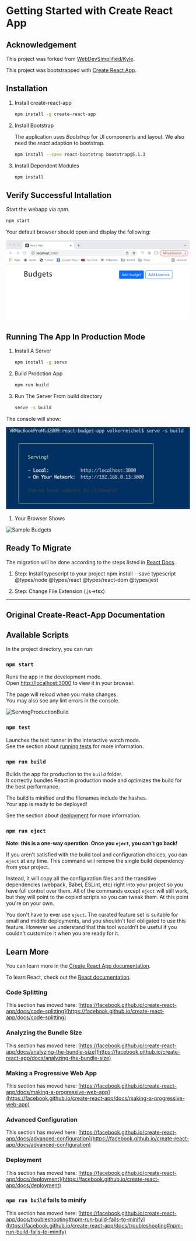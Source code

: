 # Getting Started with Create React App

## Acknowledgement

This project was forked from [WebDevSimplified/Kyle](https://github.com/WebDevSimplified/react-budget-app.git).

This project was bootstrapped with [Create React App](https://github.com/facebook/create-react-app).

## Installation

1. Install create-react-app
   
    ```sh
    npm install -g create-react-app
    ```

2. Install Bootstrap

    The application uses _Bootstrap_ for UI components and layout. We also need the _react_ adaption to bootstrap.

    ```sh
    npm install --save react-bootstrap bootstrap@5.1.3
    ```

3. Install Dependent Modules

    ```sh
    npm install
    ```

## Verify Successful Intallation

Start the webapp via _npm_.

```sh
npm start
```

Your default browser should open and display the following:

![Intial Screen](img/react-budget-app-initial-screen.jpg)

## Running The App In Production Mode 

1. Install A Server

    ```sh
    npm install -g serve
    ```

1. Build Prodction App

    ```sh
    npm run build
    ```

1. Run The Server From build directory

    ```sh
    serve -s build
    ```

The console will show:

![Serving Production Build](img/react-budget-app-serve-production.jpg)

1. Your Browser Shows

![Sample Budgets](img/react-budget-app-sample-budgets-screen.jpeg)

## Ready To Migrate

The migration will be done according to the steps listed in [React Docs](https://create-react-app.dev/docs/adding-typescript).

1. Step: Install typescript to your project
   npm install --save typescript @types/node @types/react @types/react-dom @types/jest

2. Step: Change File Extension (.js->tsx)

   
---------------------------------------
Original Create-React-App Documentation
----------------------------------------

## Available Scripts

In the project directory, you can run:

### `npm start`

Runs the app in the development mode.\
Open [http://localhost:3000](http://localhost:3000) to view it in your browser.

The page will reload when you make changes.\
You may also see any lint errors in the console.

![ServingProductionBuild](img/react-budget-app-sample-budgets-screen.jpeg)

### `npm test`

Launches the test runner in the interactive watch mode.\
See the section about [running tests](https://facebook.github.io/create-react-app/docs/running-tests) for more information.

### `npm run build`

Builds the app for production to the `build` folder.\
It correctly bundles React in production mode and optimizes the build for the best performance.

The build is minified and the filenames include the hashes.\
Your app is ready to be deployed!

See the section about [deployment](https://facebook.github.io/create-react-app/docs/deployment) for more information.

### `npm run eject`

**Note: this is a one-way operation. Once you `eject`, you can't go back!**

If you aren't satisfied with the build tool and configuration choices, you can `eject` at any time. This command will remove the single build dependency from your project.

Instead, it will copy all the configuration files and the transitive dependencies (webpack, Babel, ESLint, etc) right into your project so you have full control over them. All of the commands except `eject` will still work, but they will point to the copied scripts so you can tweak them. At this point you're on your own.

You don't have to ever use `eject`. The curated feature set is suitable for small and middle deployments, and you shouldn't feel obligated to use this feature. However we understand that this tool wouldn't be useful if you couldn't customize it when you are ready for it.

## Learn More

You can learn more in the [Create React App documentation](https://facebook.github.io/create-react-app/docs/getting-started).

To learn React, check out the [React documentation](https://reactjs.org/).

### Code Splitting

This section has moved here: [https://facebook.github.io/create-react-app/docs/code-splitting](https://facebook.github.io/create-react-app/docs/code-splitting)

### Analyzing the Bundle Size

This section has moved here: [https://facebook.github.io/create-react-app/docs/analyzing-the-bundle-size](https://facebook.github.io/create-react-app/docs/analyzing-the-bundle-size)

### Making a Progressive Web App

This section has moved here: [https://facebook.github.io/create-react-app/docs/making-a-progressive-web-app](https://facebook.github.io/create-react-app/docs/making-a-progressive-web-app)

### Advanced Configuration

This section has moved here: [https://facebook.github.io/create-react-app/docs/advanced-configuration](https://facebook.github.io/create-react-app/docs/advanced-configuration)

### Deployment

This section has moved here: [https://facebook.github.io/create-react-app/docs/deployment](https://facebook.github.io/create-react-app/docs/deployment)

### `npm run build` fails to minify

This section has moved here: [https://facebook.github.io/create-react-app/docs/troubleshooting#npm-run-build-fails-to-minify](https://facebook.github.io/create-react-app/docs/troubleshooting#npm-run-build-fails-to-minify)
